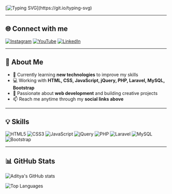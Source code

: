 <!-- Typing Animation -->
[![Typing SVG](https://readme-typing-svg.demolab.com?font=Fira+Code&pause=1000&color=00F7FF&center=true&vCenter=true&width=435&lines=Welcome+to+my+GitHub!;Glad+to+see+you+here!)](https://git.io/typing-svg)

---

## 🌐 Connect with me
[![Instagram](https://img.shields.io/badge/Instagram-%23E4405F.svg?logo=Instagram&logoColor=white)](https://instagram.com/adityrana.45)
[![YouTube](https://img.shields.io/badge/YouTube-%23FF0000.svg?logo=YouTube&logoColor=white)](https://www.youtube.com/@adityarana.45)
[![LinkedIn](https://img.shields.io/badge/LinkedIn-%230077B5.svg?logo=linkedin&logoColor=white)](https://linkedin.com/in/YourLinkedIn)

---

## 📖 About Me
- 🌱 Currently learning **new technologies** to improve my skills  
- 💻 Working with **HTML, CSS, JavaScript, jQuery, PHP, Laravel, MySQL, Bootstrap**  
- 🚀 Passionate about **web development** and building creative projects  
- 📫 Reach me anytime through my **social links above**  

---

## 💡 Skills
![HTML5](https://img.shields.io/badge/HTML5-E34F26.svg?logo=html5&logoColor=white)
![CSS3](https://img.shields.io/badge/CSS3-1572B6.svg?logo=css3&logoColor=white)
![JavaScript](https://img.shields.io/badge/JavaScript-F7DF1E.svg?logo=javascript&logoColor=black)
![jQuery](https://img.shields.io/badge/jQuery-0769AD.svg?logo=jquery&logoColor=white)
![PHP](https://img.shields.io/badge/PHP-777BB4.svg?logo=php&logoColor=white)
![Laravel](https://img.shields.io/badge/Laravel-FF2D20.svg?logo=laravel&logoColor=white)
![MySQL](https://img.shields.io/badge/MySQL-4479A1.svg?logo=mysql&logoColor=white)
![Bootstrap](https://img.shields.io/badge/Bootstrap-7952B3.svg?logo=bootstrap&logoColor=white)

---

## 📊 GitHub Stats
![Aditya's GitHub stats](https://github-readme-stats.vercel.app/api?username=adityrana45&show_icons=true&theme=tokyonight)

![Top Languages](https://github-readme-stats.vercel.app/api/top-langs/?username=adityrana45&layout=compact&theme=tokyonight)
